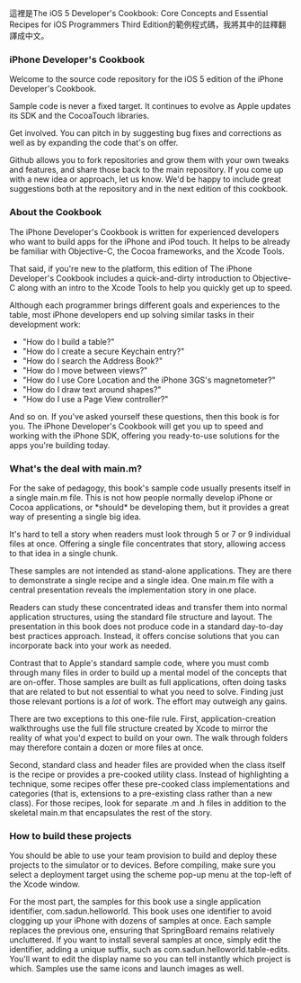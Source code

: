 ﻿這裡是The iOS 5 Developer's Cookbook: Core Concepts and Essential Recipes for iOS Programmers Third Edition的範例程式碼，我將其中的註釋翻譯成中文。

<h3>iPhone Developer's Cookbook</h3>
Welcome to the source code repository for the iOS 5 edition of the iPhone Developer's Cookbook.  

Sample code is never a fixed target. It continues to evolve as Apple updates its SDK and the CocoaTouch libraries. 

Get involved. You can pitch in by suggesting bug fixes and corrections as well as by expanding the code that's on offer. 

Github allows you to fork repositories and grow them with your own tweaks and features, and share those back to the main repository. If you come up with a new idea or approach, let us know. We'd be happy to include great suggestions both at the repository and in the next edition of this cookbook.

<h3>About the Cookbook</h3>
The iPhone Developer's Cookbook is written for experienced developers who want to build apps for the iPhone and iPod touch. It helps to be already be familiar with Objective-C, the Cocoa frameworks, and the Xcode Tools. 

That said, if you're new to the platform, this edition of The iPhone Developer's Cookbook includes a quick-and-dirty introduction to Objective-C along with an intro to the Xcode Tools to help you quickly get up to speed.

Although each programmer brings different goals and experiences to the table, most iPhone developers end up solving similar tasks in their development work:


* "How do I build a table?"
* "How do I create a secure Keychain entry?"
* "How do I search the Address Book?"
* "How do I move between views?"
* "How do I use Core Location and the iPhone 3GS's magnetometer?"
* "How do I draw text around shapes?"
* "How do I use a Page View controller?"

And so on. If you've asked yourself these questions, then this book is for you. The iPhone Developer's Cookbook will get you up to speed and working with the iPhone SDK, offering you ready-to-use solutions for the apps you're building today.

<h3>What's the deal with main.m?</h3>
For the sake of pedagogy, this book's sample code usually presents itself in a single main.m file. This is not how people normally develop iPhone or Cocoa applications, or *should* be developing them, but it provides a great way of presenting a single big idea. 

It's hard to tell a story when readers must look through 5 or 7 or 9 individual files at once. Offering a single file concentrates that story, allowing access to that idea in a single chunk.

These samples are not intended as stand-alone applications. They are there to demonstrate a single recipe and a single idea. One main.m file with a central presentation reveals the implementation story in one place. 

Readers can study these concentrated ideas and transfer them into normal application structures, using the standard file structure and layout. The presentation in this book does not produce code in a standard day-to-day best practices approach. Instead, it offers concise solutions that you can incorporate back into your work as needed.

Contrast that to Apple's standard sample code, where you must comb through many files in order to build up a mental model of the concepts that are on-offer. Those samples are built as full applications, often doing tasks that are related to but not essential to what you need to solve. Finding just those relevant portions is a *lot* of work. The effort may outweigh any gains. 

There are two exceptions to this one-file rule. First, application-creation walkthroughs use the full file structure created by Xcode to mirror the reality of what you'd expect to build on your own. The walk through folders may therefore contain a dozen or more files at once. 

Second, standard class and header files are provided when the class itself is the recipe or provides a pre-cooked utility class. Instead of highlighting a technique, some recipes offer these pre-cooked class implementations and categories (that is, extensions to a pre-existing class rather than a new class). For those recipes, look for separate .m and .h files in addition to the skeletal main.m that encapsulates the rest of the story.

<h3>How to build these projects</h3>
You should be able to use your team provision to build and deploy these projects to the simulator or to devices. Before compiling, make sure you select a deployment target using the scheme pop-up menu at the top-left of the Xcode window. 

For the most part, the samples for this book use a single application identifier, com.sadun.helloworld. This book uses one identifier to avoid clogging up your iPhone with dozens of samples at once. Each sample replaces the previous one, ensuring that SpringBoard remains relatively uncluttered. If you want to install several samples at once, simply edit the identifier, adding a unique suffix, such as com.sadun.helloworld.table-edits. You'll want to edit the display name so you can tell instantly which project is which. Samples use the same icons and launch images as well.
